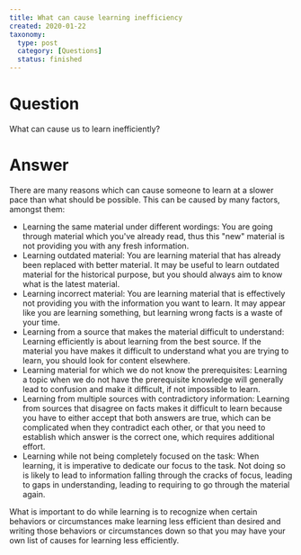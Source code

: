 ```yaml
---
title: What can cause learning inefficiency
created: 2020-01-22
taxonomy:
  type: post
  category: [Questions]
  status: finished
---
```


# Question
What can cause us to learn inefficiently?

# Answer
There are many reasons which can cause someone to learn at a slower pace than what should be possible. This can be caused by many factors, amongst them:

* Learning the same material under different wordings: You are going through material which you've already read, thus this "new" material is not providing you with any fresh information.
* Learning outdated material: You are learning material that has already been replaced with better material. It may be useful to learn outdated material for the historical purpose, but you should always aim to know what is the latest material.
* Learning incorrect material: You are learning material that is effectively not providing you with the information you want to learn. It may appear like you are learning something, but learning wrong facts is a waste of your time.
* Learning from a source that makes the material difficult to understand: Learning efficiently is about learning from the best source. If the material you have makes it difficult to understand what you are trying to learn, you should look for content elsewhere.
* Learning material for which we do not know the prerequisites: Learning a topic when we do not have the prerequisite knowledge will generally lead to confusion and make it difficult, if not impossible to learn.
* Learning from multiple sources with contradictory information: Learning from sources that disagree on facts makes it difficult to learn because you have to either accept that both answers are true, which can be complicated when they contradict each other, or that you need to establish which answer is the correct one, which requires additional effort.
* Learning while not being completely focused on the task: When learning, it is imperative to dedicate our focus to the task. Not doing so is likely to lead to information falling through the cracks of focus, leading to gaps in understanding, leading to requiring to go through the material again.

What is important to do while learning is to recognize when certain behaviors or circumstances make learning less efficient than desired and writing those behaviors or circumstances down so that you may have your own list of causes for learning less efficiently.
